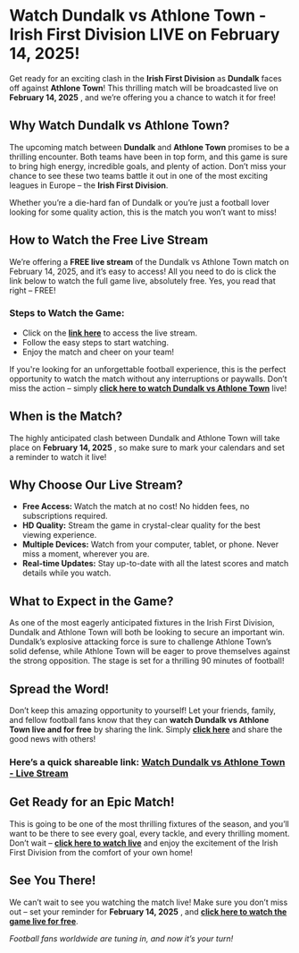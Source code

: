 # Watch Dundalk vs Athlone Town - Irish First Division LIVE on February 14, 2025!

Get ready for an exciting clash in the **Irish First Division** as **Dundalk** faces off against **Athlone Town**! This thrilling match will be broadcasted live on **February 14, 2025** , and we’re offering you a chance to watch it for free!

## Why Watch Dundalk vs Athlone Town?

The upcoming match between **Dundalk** and **Athlone Town** promises to be a thrilling encounter. Both teams have been in top form, and this game is sure to bring high energy, incredible goals, and plenty of action. Don’t miss your chance to see these two teams battle it out in one of the most exciting leagues in Europe – the **Irish First Division**.

Whether you’re a die-hard fan of Dundalk or you’re just a football lover looking for some quality action, this is the match you won’t want to miss!

## How to Watch the Free Live Stream

We’re offering a **FREE live stream** of the Dundalk vs Athlone Town match on February 14, 2025, and it’s easy to access! All you need to do is click the link below to watch the full game live, absolutely free. Yes, you read that right – FREE!

### Steps to Watch the Game:

- Click on the **[link here](https://tinyurl.com/livestreamfreeo?st=Dundalk+vs+Athlone+Town&si=ghc)** to access the live stream.
- Follow the easy steps to start watching.
- Enjoy the match and cheer on your team!

If you're looking for an unforgettable football experience, this is the perfect opportunity to watch the match without any interruptions or paywalls. Don’t miss the action – simply **[click here to watch Dundalk vs Athlone Town](https://tinyurl.com/livestreamfreeo?st=Dundalk+vs+Athlone+Town&si=ghc)** live!

## When is the Match?

The highly anticipated clash between Dundalk and Athlone Town will take place on **February 14, 2025** , so make sure to mark your calendars and set a reminder to watch it live!

## Why Choose Our Live Stream?

- **Free Access:** Watch the match at no cost! No hidden fees, no subscriptions required.
- **HD Quality:** Stream the game in crystal-clear quality for the best viewing experience.
- **Multiple Devices:** Watch from your computer, tablet, or phone. Never miss a moment, wherever you are.
- **Real-time Updates:** Stay up-to-date with all the latest scores and match details while you watch.

## What to Expect in the Game?

As one of the most eagerly anticipated fixtures in the Irish First Division, Dundalk and Athlone Town will both be looking to secure an important win. Dundalk’s explosive attacking force is sure to challenge Athlone Town’s solid defense, while Athlone Town will be eager to prove themselves against the strong opposition. The stage is set for a thrilling 90 minutes of football!

## Spread the Word!

Don’t keep this amazing opportunity to yourself! Let your friends, family, and fellow football fans know that they can **watch Dundalk vs Athlone Town live and for free** by sharing the link. Simply **[click here](https://tinyurl.com/livestreamfreeo?st=Dundalk+vs+Athlone+Town&si=ghc)** and share the good news with others!

### Here’s a quick shareable link: [Watch Dundalk vs Athlone Town - Live Stream](https://tinyurl.com/livestreamfreeo?st=Dundalk+vs+Athlone+Town&si=ghc)

## Get Ready for an Epic Match!

This is going to be one of the most thrilling fixtures of the season, and you’ll want to be there to see every goal, every tackle, and every thrilling moment. Don’t wait – **[click here to watch live](https://tinyurl.com/livestreamfreeo?st=Dundalk+vs+Athlone+Town&si=ghc)** and enjoy the excitement of the Irish First Division from the comfort of your own home!

## See You There!

We can’t wait to see you watching the match live! Make sure you don’t miss out – set your reminder for **February 14, 2025** , and **[click here to watch the game live for free](https://tinyurl.com/livestreamfreeo?st=Dundalk+vs+Athlone+Town&si=ghc)**.

_Football fans worldwide are tuning in, and now it’s your turn!_
